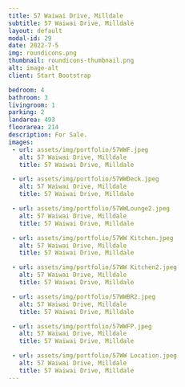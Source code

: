 ```yaml
---
title: 57 Waiwai Drive, Milldale
subtitle: 57 Waiwai Drive, Milldale
layout: default
modal-id: 29
date: 2022-7-5
img: roundicons.png
thumbnail: roundicons-thumbnail.png
alt: image-alt
client: Start Bootstrap

bedroom: 4
bathroom: 3
livingroom: 1
parking: 2
landarea: 493
floorarea: 214
description: For Sale.
images:
 - url: assets/img/portfolio/57WWF.jpeg
   alt: 57 Waiwai Drive, Milldale
   title: 57 Waiwai Drive, Milldale

 - url: assets/img/portfolio/57WWDeck.jpeg
   alt: 57 Waiwai Drive, Milldale
   title: 57 Waiwai Drive, Milldale

 - url: assets/img/portfolio/57WWLounge2.jpeg
   alt: 57 Waiwai Drive, Milldale
   title: 57 Waiwai Drive, Milldale

 - url: assets/img/portfolio/57WW Kitchen.jpeg
   alt: 57 Waiwai Drive, Milldale
   title: 57 Waiwai Drive, Milldale

 - url: assets/img/portfolio/57WW Kitchen2.jpeg
   alt: 57 Waiwai Drive, Milldale
   title: 57 Waiwai Drive, Milldale

 - url: assets/img/portfolio/57WWBR2.jpeg
   alt: 57 Waiwai Drive, Milldale
   title: 57 Waiwai Drive, Milldale

 - url: assets/img/portfolio/57WWFP.jpeg
   alt: 57 Waiwai Drive, Milldale
   title: 57 Waiwai Drive, Milldale

 - url: assets/img/portfolio/57WW Location.jpeg
   alt: 57 Waiwai Drive, Milldale
   title: 57 Waiwai Drive, Milldale
---
```

